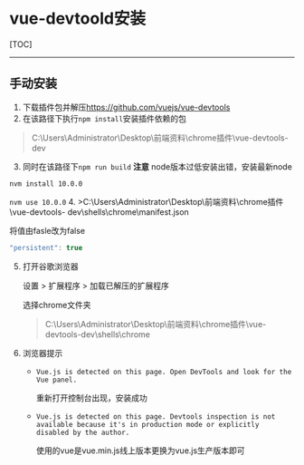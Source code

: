 # vue-devtoold安装

[TOC]
***
## 手动安装
1. 下载插件包并解压<https://github.com/vuejs/vue-devtools>
2. 在该路径下执行`npm install`安装插件依赖的包

  >C:\Users\Administrator\Desktop\前端资料\chrome插件\vue-devtools-dev

3. 同时在该路径下`npm run build`
    **注意** node版本过低安装出错，安装最新node

  `nvm install 10.0.0`

  `nvm use 10.0.0`
4. >C:\Users\Administrator\Desktop\前端资料\chrome插件\vue-devtools-			dev\shells\chrome\manifest.json

将值由fasle改为false
```js
"persistent": true
```

5. 打开谷歌浏览器

   设置 > 扩展程序 > 加载已解压的扩展程序

   选择chrome文件夹

   > C:\Users\Administrator\Desktop\前端资料\chrome插件\vue-devtools-dev\shells\chrome

6. 浏览器提示

   + `Vue.js is detected on this page. Open DevTools and look for the Vue panel.`

     重新打开控制台出现，安装成功

   + `Vue.js is detected on this page. Devtools inspection is not available because it's in production mode or explicitly disabled by the author.`

     使用的vue是vue.min.js线上版本更换为vue.js生产版本即可